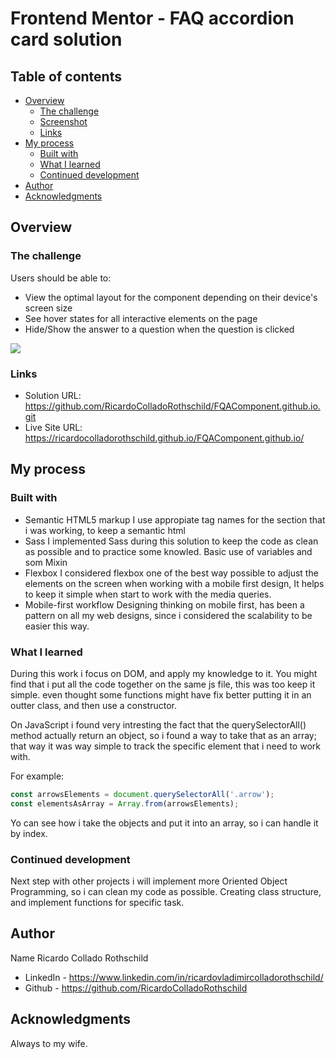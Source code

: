 # Frontend Mentor - FAQ accordion card solution

## Table of contents

- [Overview](#overview)
  - [The challenge](#the-challenge)
  - [Screenshot](#screenshot)
  - [Links](#links)
- [My process](#my-process)
  - [Built with](#built-with)
  - [What I learned](#what-i-learned)
  - [Continued development](#continued-development)
- [Author](#author)
- [Acknowledgments](#acknowledgments)


## Overview

### The challenge

Users should be able to:

- View the optimal layout for the component depending on their device's screen size
- See hover states for all interactive elements on the page
- Hide/Show the answer to a question when the question is clicked

![](./screenshot.jpg)

### Links

- Solution URL: https://github.com/RicardoColladoRothschild/FQAComponent.github.io.git
- Live Site URL: https://ricardocolladorothschild.github.io/FQAComponent.github.io/

## My process

### Built with

- Semantic HTML5 markup
 I use appropiate tag names for the section that i was working, to keep a semantic html
- Sass
I implemented Sass during this solution to keep the code as clean as possible and to practice some knowled. Basic use of variables and som Mixin
- Flexbox
I considered flexbox one of the best way possible to adjust the elements on the screen when working with a mobile first design, It helps to keep it simple when start to work with the media queries. 
- Mobile-first workflow
Designing thinking on mobile first, has been a pattern on all my web designs, since i considered the scalability to be easier this way.

### What I learned

During this work i focus on DOM, and apply my knowledge to it. You might find that i put all the code together on the same js file, this was too keep it simple. even thought some functions might have fix better putting it in an outter class, and then use a constructor.

On JavaScript i found very intresting the fact that the querySelectorAll() method actually return an object, so i found a way to take that as an array; that way it was way simple to track the specific element that i need to work with.

For example:

```js
const arrowsElements = document.querySelectorAll('.arrow');
const elementsAsArray = Array.from(arrowsElements);
```

Yo can see how i take the objects and put it into an array, so i can handle it by index.

### Continued development

Next step with other projects i will implement more Oriented Object Programming, so i can clean my code as possible.
Creating class structure, and implement functions for specific task.

## Author
Name Ricardo Collado Rothschild
- LinkedIn - https://www.linkedin.com/in/ricardovladimircolladorothschild/
- Github - https://github.com/RicardoColladoRothschild

## Acknowledgments
Always to my wife. 